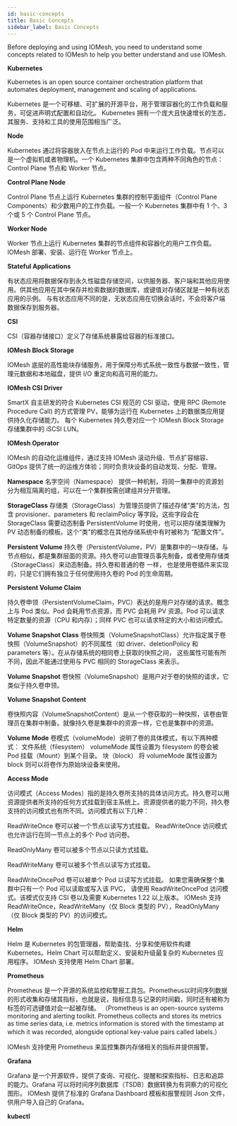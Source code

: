 ```yaml
---
id: basic-concepts
title: Basic Concepts
sidebar_label: Basic Concepts
---
```


Before deploying and using IOMesh, you need to understand some concepts related to IOMesh to help you better understand and use IOMesh.  

**Kubernetes**

Kubernetes is an open source container orchestration platform that automates deployment, management and scaling of applications.

Kubernetes 是一个可移植、可扩展的开源平台，用于管理容器化的工作负载和服务，可促进声明式配置和自动化。 Kubernetes 拥有一个庞大且快速增长的生态，其服务、支持和工具的使用范围相当广泛。

**Node**

Kubernetes 通过将容器放入在节点上运行的 Pod 中来运行工作负载。节点可以是一个虚拟机或者物理机。一个 Kubernetes 集群中包含两种不同角色的节点：Control Plane 节点和 Worker 节点。

**Control Plane Node**

Control Plane 节点上运行 Kubernetes 集群的控制平面组件（Control Plane Components）和少数用户的工作负载。一般一个 Kubernetes 集群中有 1 个、3 个或 5 个 Control Plane 节点。

**Worker Node**

Worker 节点上运行 Kubernetes 集群的节点组件和容器化的用户工作负载。IOMesh 部署、安装、运行在 Worker 节点上。

**Stateful Applications**

有状态应用将数据保存到永久性磁盘存储空间，以供服务器、客户端和其他应用使用。供其他应用在其中保存并检索数据的数据库，或键值对存储区就是一种有状态应用的示例。
与有状态应用不同的是，无状态应用在切换会话时，不会将客户端数据保存到服务器。

**CSI**

CSI（容器存储接口）定义了存储系统暴露给容器的标准接口。

**IOMesh Block Storage**

IOMesh 底层的高性能块存储服务，用于保障分布式系统一致性与数据一致性，管理元数据和本地磁盘，提供 I/O 重定向和高可用的能力。

**IOMesh CSI Driver**

SmartX 自主研发的符合 Kubernetes CSI 规范的 CSI 驱动，使用 RPC (Remote Procedure Call) 的方式管理 PV，能够为运行在 Kubernetes 上的数据类应用提供持久化存储能力。
每个 Kubernetes 持久卷对应一个 IOMesh Block Storage 存储集群中的 iSCSI LUN。

**IOMesh Operator**

IOMesh 的自动化运维组件，通过支持 IOMesh 滚动升级、节点扩容缩容、GitOps 提供了统一的运维方体验；同时负责块设备的自动发现、分配、管理。

**Namespace**
名字空间（Namespace） 提供一种机制，将同一集群中的资源划分为相互隔离的组，可以在一个集群按需创建组并分开管理。

**StorageClass**
存储类（StorageClass）为管理员提供了描述存储“类”的方法，包含 provisioner、parameters 和 reclaimPolicy 等字段。这些字段会在 StorageClass 需要动态制备 PersistentVolume 时使用，也可以把存储类理解为 PV 动态制备的模板。这个“类”的概念在其他存储系统中有时被称为 “配置文件”。

**Persistent Volume**
持久卷（PersistentVolume，PV）是集群中的一块存储，与节点相似，都是集群层面的资源。持久卷可以由管理员事先制备，或者使用存储类（StorageClass）来动态制备。持久卷和普通的卷 一样， 也是使用卷插件来实现的，只是它们拥有独立于任何使用持久卷的 Pod 的生命周期。

**Persistent Volume Claim**

持久卷申领（PersistentVolumeClaim，PVC）表达的是用户对存储的请求。概念上与 Pod 类似。Pod 会耗用节点资源，而 PVC 会耗用 PV 资源。Pod 可以请求特定数量的资源（CPU 和内存）；同样 PVC 也可以请求特定的大小和访问模式。

**Volume Snapshot Class**
卷快照类（VolumeSnapshotClass）允许指定属于卷快照（VolumeSnapshot）的不同属性（如 driver、deletionPolicy 和 parameters 等）。在从存储系统的相同卷上获取的快照之间， 这些属性可能有所不同，因此不能通过使用与 PVC 相同的 StorageClass 来表示。

**Volume Snapshot**
卷快照（VolumeSnapshot）是用户对于卷的快照的请求，它类似于持久卷申领。

**Volume Snapshot Content**

卷快照内容（VolumeSnapshotContent）是从一个卷获取的一种快照，该卷由管理员在集群中制备。就像持久卷是集群中的资源一样，它也是集群中的资源。

**Volume Mode**
卷模式（volumeMode）说明了卷的具体模式，有以下两种模式：
文件系统（filesystem）
volumeMode 属性设置为 filesystem 的卷会被 Pod 挂载（Mount）到某个目录。
块（block）
将 volumeMode 属性设置为 block 则可以将卷作为原始块设备来使用。

**Access Mode**

访问模式（Access Modes）指的是持久卷所支持的具体访问方式。持久卷可以用资源提供者所支持的任何方式挂载到宿主系统上。资源提供者的能力不同，持久卷支持的访问模式也有所不同。访问模式有以下几种：

ReadWriteOnce
卷可以被一个节点以读写方式挂载。 ReadWriteOnce 访问模式也允许运行在同一节点上的多个 Pod 访问卷。

ReadOnlyMany
卷可以被多个节点以只读方式挂载。

ReadWriteMany
卷可以被多个节点以读写方式挂载。

ReadWriteOncePod
卷可以被单个 Pod 以读写方式挂载。 如果您需确保整个集群中只有一个 Pod 可以读取或写入该 PVC， 请使用 ReadWriteOncePod 访问模式。该模式仅支持 CSI 卷以及需要 Kubernetes 1.22 以上版本。
IOMesh 支持 ReadWriteOnce，ReadWriteMany（仅 Block 类型的 PV），ReadOnlyMany（仅 Block 类型的 PV）的访问模式。

**Helm**

Helm 是 Kubernetes 的包管理器，帮助查找、分享和使用软件构建 Kubernetes。Helm Chart 可以帮助定义、安装和升级最复杂的 Kubernetes 应用程序。
IOMesh 支持使用 Helm Chart 部署。

**Prometheus**

Prometheus 是一个开源的系统监控和警报工具包。Prometheus以时间序列数据的形式收集和存储其指标，也就是说，指标信息与记录的时间戳，同时还有被称为标签的可选键值对会一起被存储。
（Prometheus is an open-source systems monitoring and alerting toolkit. Prometheus collects and stores its metrics as time series data, i.e. metrics information is stored with the timestamp at which it was recorded, alongside optional key-value pairs called labels.）

IOMesh 支持使用 Prometheus 来监控集群内存储相关的指标并提供报警。

**Grafana**
  
Grafana 是一个开源软件，提供了查询、可视化、提醒和探索指标、日志和追踪的能力。Grafana 可以将时间序列数据库（TSDB）数据转换为有洞察力的可视化图形。
IOMesh 提供了标准的 Grafana Dashboard 模板和报警规则 Json 文件，供用户导入自己的 Grafana。

**kubectl**


